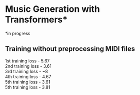 # Music Generation with Transformers*
*in progress
## Training without preprocessing MIDI files
1st training loss - 5.67 <br/>
2nd training loss - 3.61 <br/>
3rd training loss - ~8 <br/>
4th training loss - 4.67 <br/>
5th training loss - 3.61 <br/>
5th training loss - 3.81 <br/>


